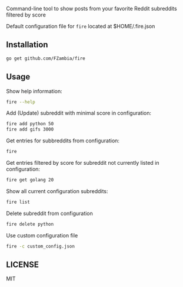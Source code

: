 Command-line tool to show posts from your favorite Reddit subreddits filtered by score

Default configuration file for `fire` located at $HOME/.fire.json

Installation
------------

```bash
go get github.com/FZambia/fire
```

Usage
-----

Show help information:

```bash
fire --help
```

Add (Update) subreddit with minimal score in configuration:

```bash
fire add python 50
fire add gifs 3000
```

Get entries for subbreddits from configuration:

```bash
fire
```

Get entries filtered by score for subreddit not currently listed in configuration:

```bash
fire get golang 20
```

Show all current configuration subreddits:

```bash
fire list
```

Delete subreddit from configuration

```bash
fire delete python
```

Use custom configuration file

```bash
fire -c custom_config.json
```

LICENSE
-------

MIT
